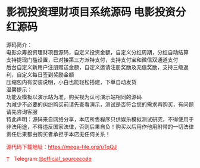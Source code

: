 # 影视投资理财项目系统源码 电影投资分红源码

源码简介：<br>电影众筹投资理财项目源码，自定义投资金额，自定义分红周期，分红自动结算<br>支持提现门槛设置，已对接第三方派特支付，支持支付宝和微信双通道支付<br>后台自定义新用户注册赠送金额，自定义邀请注册奖励及充值奖励，支持三级返利，自定义每日签到奖励金额<br>压缩包内有安装说明，小白也能轻松搭建，下单自动发货<br>温馨提示：<br>功能及模板以演示站为准，购买视为认可演示站相同的源码<br>为减少不必要的纠纷购买前请先查看演示，测试是否符合您的需求再购买，有问题请先咨询客服<br>特此声明：源码来自网络分享，本店所售程序只供娱乐模拟测试研究，不得使用于非法用途，不得违反国家法律，否则后果自负！购买以后用作他用附带的一切法律责任后果都由购买者承担于本店无任何关系！<br>


<p style="color: red;">源代码下载地址：<a href="https://mega-file.org/uTqQJ" style="color: red;">https://mega-file.org/uTqQJ</a></p><p style="color: red;"><img src="https://cdn-icons-png.flaticon.com/512/2111/2111646.png" alt="Telegram Icon" style="width: 16px; vertical-align: middle; margin-right: 5px;">Telegram:<a href="https://t.me/official_sourcecode" style="color: red;">@official_sourcecode</a></p>